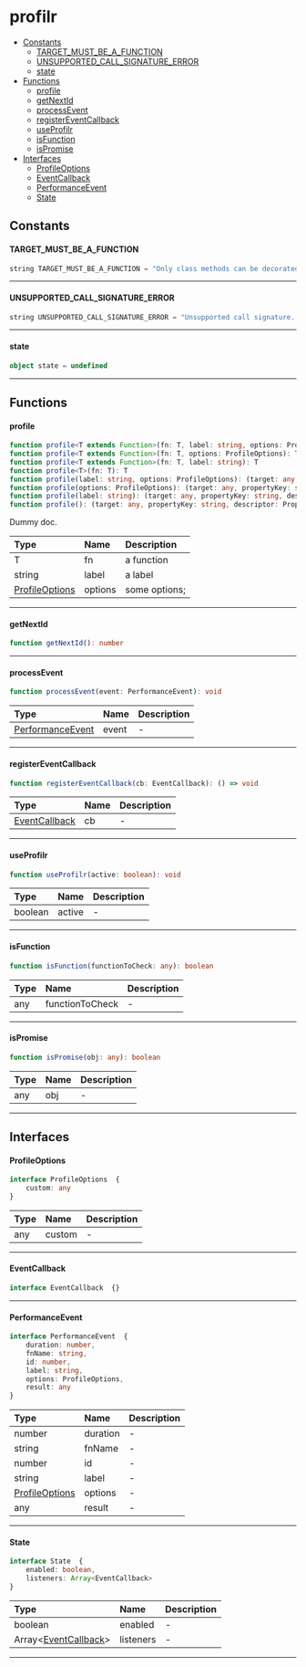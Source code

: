 # profilr
- [Constants](#constants)
    + [TARGET_MUST_BE_A_FUNCTION](#target_must_be_a_function)
    + [UNSUPPORTED_CALL_SIGNATURE_ERROR](#unsupported_call_signature_error)
    + [state](#state)
- [Functions](#functions)
    + [profile](#profile)
    + [getNextId](#getnextid)
    + [processEvent](#processevent)
    + [registerEventCallback](#registereventcallback)
    + [useProfilr](#useprofilr)
    + [isFunction](#isfunction)
    + [isPromise](#ispromise)
- [Interfaces](#interfaces)
    + [ProfileOptions](#profileoptions)
    + [EventCallback](#eventcallback)
    + [PerformanceEvent](#performanceevent)
    + [State](#state)


## Constants

#### TARGET_MUST_BE_A_FUNCTION

```typescript
string TARGET_MUST_BE_A_FUNCTION = "Only class methods can be decorated."
```



---
#### UNSUPPORTED_CALL_SIGNATURE_ERROR

```typescript
string UNSUPPORTED_CALL_SIGNATURE_ERROR = "Unsupported call signature. Please check API docs."
```



---
#### state

```typescript
object state = undefined
```



---




## Functions

#### profile
```typescript
function profile<T extends Function>(fn: T, label: string, options: ProfileOptions): T
function profile<T extends Function>(fn: T, options: ProfileOptions): T
function profile<T extends Function>(fn: T, label: string): T
function profile<T>(fn: T): T
function profile(label: string, options: ProfileOptions): (target: any, propertyKey: string, descriptor: PropertyDescriptor) => PropertyDescriptor
function profile(options: ProfileOptions): (target: any, propertyKey: string, descriptor: PropertyDescriptor) => PropertyDescriptor
function profile(label: string): (target: any, propertyKey: string, descriptor: PropertyDescriptor) => PropertyDescriptor
function profile(): (target: any, propertyKey: string, descriptor: PropertyDescriptor) => PropertyDescriptor
```

Dummy doc.

Type | Name | Description
:--- | :--- | :----------
T | fn | a function
string | label | a label
[ProfileOptions](#profileoptions) | options | some options;

---
#### getNextId
```typescript
function getNextId(): number
```





---
#### processEvent
```typescript
function processEvent(event: PerformanceEvent): void
```



Type | Name | Description
:--- | :--- | :----------
[PerformanceEvent](#performanceevent) | event | -

---
#### registerEventCallback
```typescript
function registerEventCallback(cb: EventCallback): () => void
```



Type | Name | Description
:--- | :--- | :----------
[EventCallback](#eventcallback) | cb | -

---
#### useProfilr
```typescript
function useProfilr(active: boolean): void
```



Type | Name | Description
:--- | :--- | :----------
boolean | active | -

---
#### isFunction
```typescript
function isFunction(functionToCheck: any): boolean
```



Type | Name | Description
:--- | :--- | :----------
any | functionToCheck | -

---
#### isPromise
```typescript
function isPromise(obj: any): boolean
```



Type | Name | Description
:--- | :--- | :----------
any | obj | -

---




## Interfaces

#### ProfileOptions

```typescript
interface ProfileOptions  {
    custom: any
}
```





Type | Name | Description
:--- | :--- | :----------
any | custom | -

---
#### EventCallback

```typescript
interface EventCallback  {}
```







---
#### PerformanceEvent

```typescript
interface PerformanceEvent  {
    duration: number,
    fnName: string,
    id: number,
    label: string,
    options: ProfileOptions,
    result: any
}
```





Type | Name | Description
:--- | :--- | :----------
number | duration | -
string | fnName | -
number | id | -
string | label | -
[ProfileOptions](#profileoptions) | options | -
any | result | -

---
#### State

```typescript
interface State  {
    enabled: boolean,
    listeners: Array<EventCallback>
}
```





Type | Name | Description
:--- | :--- | :----------
boolean | enabled | -
Array<[EventCallback](#eventcallback)> | listeners | -

---

